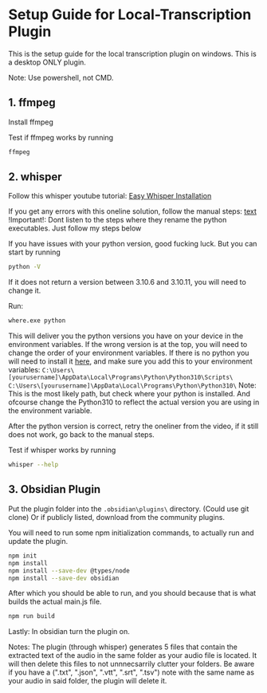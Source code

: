 # Setup Guide for Local-Transcription Plugin
This is the setup guide for the local transcription plugin on windows. This is a desktop ONLY plugin. 

Note: Use powershell, not CMD. 

## 1. ffmpeg
Install ffmpeg

Test if ffmpeg works by running
```sh
ffmpeg
```

## 2. whisper
Follow this whisper youtube tutorial: 
[Easy Whisper Installation](https://www.youtube.com/watch?v=R5pZPpIIUzA)

If you get any errors with this oneline solution, follow the manual steps:
[text](https://hub.tcno.co/ai/whisper/install/)
!Important!: Dont listen to the steps where they rename the python executables. Just follow my steps below

If you have issues with your python version, good fucking luck. But you can start by running
```sh
python -V
```
If it does not return a version between 3.10.6 and 3.10.11, you will need to change it.

Run:
```sh
where.exe python
```
This will deliver you the python versions you have on your device in the environment variables. If the wrong version is at the top, you will need to change the order of your environment variables. If there is no python you will need to install it [here](https://www.python.org/downloads/), and make sure you add this to your environment variables: 
`C:\Users\[yourusername]\AppData\Local\Programs\Python\Python310\Scripts\`
`C:\Users\[yourusername]\AppData\Local\Programs\Python\Python310\`
Note: This is the most likely path, but check where your python is installed. And ofcourse change the Python310 to reflect the actual version you are using in the environment variable. 

After the python version is correct, retry the oneliner from the video, if it still does not work, go back to the manual steps. 

Test if whisper works by running
```sh
whisper --help
```

## 3. Obsidian Plugin
Put the plugin folder into the `.obsidian\plugins\` directory. (Could use git clone)
Or if publicly listed, download from the community plugins.

You will need to run some npm initialization commands, to actually run and update the plugin.
```sh
npm init
npm install
npm install --save-dev @types/node
npm install --save-dev obsidian
```

After which you should be able to run, and you should because that is what builds the actual main.js file.  
```sh
npm run build
```

Lastly: In obsidian turn the plugin on. 

Notes: The plugin (through whisper) generates 5 files that contain the extracted text of the audio in the same folder as your audio file is located. It will then delete this files to not unnnecsarrily clutter your folders. Be aware if you have a (".txt", ".json", ".vtt", ".srt", ".tsv") note with the same name as your audio in said folder, the plugin will delete it. 